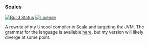 ### Scales
[![Build Status](https://travis-ci.org/jsnider3/Scales.svg?branch=master)](https://travis-ci.org/jsnider3/Scales)
[![License](https://img.shields.io/github/license/jsnider3/Scales.svg)](https://www.gnu.org/licenses/old-licenses/gpl-2.0.en.html)

A rewrite of my Uncool compiler in Scala and targeting the JVM.  The grammar
for the language is available 
[here](http://web.archive.org/web/20050527134037/http://users.cs.dal.ca/~jost/4131/uncool-manual.html),
but my version will likely diverge at some point.
